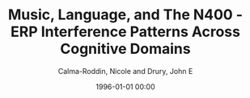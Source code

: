 ---
layout: post
title: Music, Language, and The N400 - ERP Interference Patterns Across Cognitive Domains

date: 1996-01-01 00:00
author: Calma-Roddin, Nicole and Drury, John E
journal: Scientific Reports

link: https://doi.org/10.1038/s41598-020-66732-0

year: 2020
---